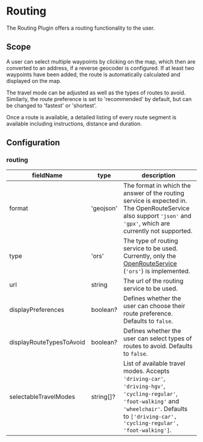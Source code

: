 # Routing

The Routing Plugin offers a routing functionality to the user.

## Scope

A user can select multiple waypoints by clicking on the map, which then are converted to an address, if a reverse geocoder is configured.
If at least two waypoints have been added, the route is automatically calculated and displayed on the map.

The travel mode can be adjusted as well as the types of routes to avoid.
Similarly, the route preference is set to 'recommended' by default, but can be changed to 'fastest' or 'shortest'.

Once a route is available, a detailed listing of every route segment is available including instructions, distance and duration.

## Configuration

### routing

| fieldName | type | description |
| - | - | - |
| format | 'geojson' | The format in which the answer of the routing service is expected in. The OpenRouteService also support `'json'` and `'gpx'`, which are currently not supported. |
| type | 'ors' | The type of routing service to be used. Currently, only the [OpenRouteService](https://openrouteservice.org/) (`'ors'`) is implemented. |
| url | string | The url of the routing service to be used. |
| displayPreferences | boolean? | Defines whether the user can choose their route preference. Defaults to `false`. |
| displayRouteTypesToAvoid | boolean? |Defines whether the user can select types of routes to avoid. Defaults to `false`. |
| selectableTravelModes | string[]? | List of available travel modes. Accepts `'driving-car'`, `'driving-hgv'`, `'cycling-regular'`, `'foot-walking'` and `'wheelchair'`. Defaults to `['driving-car', 'cycling-regular', 'foot-walking']`. |
